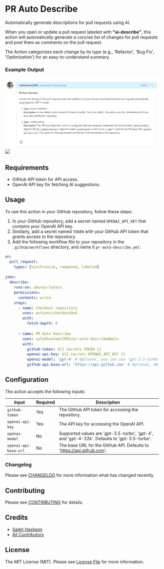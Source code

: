 # PR Auto Describe
Automatically generate descriptions for pull requests using AI.

When you open or update a pull request labeled with **"ai-describe"**, this action will automatically generate a concise list of changes for pull requests and post them as comments on the pull request.

The Action categorizes each change by its type (e.g., 'Refactor', 'Bug Fix', 'Optimization') for an easy-to-understand summary.

### Example Output
![](./img/sample1.jpg)
![](./img/sample2.gif)

## Requirements
* GitHub API token for API access.
* OpenAI API key for fetching AI suggestions.

## Usage
To use this action in your GitHub repository, follow these steps:

1. In your GitHub repository, add a secret named `OPENAI_API_KEY` that contains your OpenAI API key.
2. Similarly, add a secret named `TOKEN` with your GitHub API token that grants access to the repository.
3. Add the following workflow file to your repository in the `.github/workflows` directory, and name it `pr-auto-describe.yml`:

```yaml
on:
  pull_request:
    types: [synchronize, reopened, labeled]

jobs:
  describe:
    runs-on: ubuntu-latest
    permissions:
      contents: write
    steps:
      - name: Checkout repository
        uses: actions/checkout@v4
        with:
          fetch-depth: 0

      - name: PR Auto Describe
        uses: salehhashemi1992/pr-auto-describe@main
        with:
          github-token: ${{ secrets.TOKEN }}
          openai-api-key: ${{ secrets.OPENAI_API_KEY }}
          openai-model: 'gpt-4' # Optional, you can use 'gpt-3.5-turbo' or 'gpt-4-32k' as well.
          github-api-base-url: 'https://api.github.com' # Optional, defaults to 'https://api.github.com'
```

## Configuration

The action accepts the following inputs:

| Input          | Required | Description |
|----------------|-|-|
| `github-token`   | Yes | The GitHub API token for accessing the repository. |
| `openai-api-key` | Yes | The API key for accessing the OpenAI API. |
| `openai-model`   | No | Supported values are 'gpt-3.5-turbo', 'gpt-4', and 'gpt-4-32k'. Defaults to 'gpt-3.5-turbo'.|
| `openai-api-base-url`   | No | The base URL for the GitHub API. Defaults to 'https://api.github.com'.|

### Changelog

Please see [CHANGELOG](CHANGELOG.md) for more information what has changed recently.

## Contributing

Please see [CONTRIBUTING](CONTRIBUTING.md) for details.

## Credits

-   [Saleh Hashemi](https://github.com/salehhashemi1992)
-   [All Contributors](../../contributors)

## License

The MIT License (MIT). Please see [License File](LICENSE) for more information.